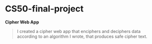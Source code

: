 # CS50-final-project
**Cipher Web App**
> I created a cipher web app that enciphers and deciphers data according to an algorithm I wrote, that produces safe cipher text.
